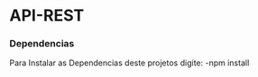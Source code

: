 # API-REST



### Dependencias 
Para Instalar as Dependencias deste projetos digite:
-npm install

###